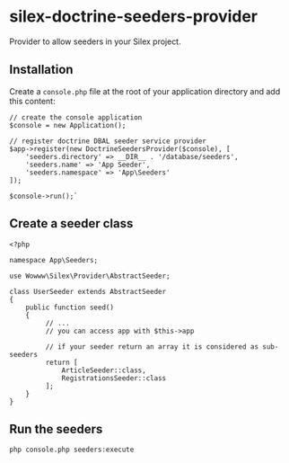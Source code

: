 # silex-doctrine-seeders-provider

Provider to allow seeders in your Silex project.

## Installation

Create a `console.php` file at the root of your application directory and add this content:

    // create the console application
    $console = new Application();

    // register doctrine DBAL seeder service provider
    $app->register(new DoctrineSeedersProvider($console), [
        'seeders.directory' => __DIR__ . '/database/seeders',
        'seeders.name' => 'App Seeder',
        'seeders.namespace' => 'App\Seeders'
    ]);

    $console->run();`

## Create a seeder class

    <?php

    namespace App\Seeders;

    use Wowww\Silex\Provider\AbstractSeeder;

    class UserSeeder extends AbstractSeeder
    {
        public function seed()
        {
             // ...
             // you can access app with $this->app

             // if your seeder return an array it is considered as sub-seeders
             return [
                 ArticleSeeder::class,
                 RegistrationsSeeder::class
             ];
        }
    }

## Run the seeders

    php console.php seeders:execute

